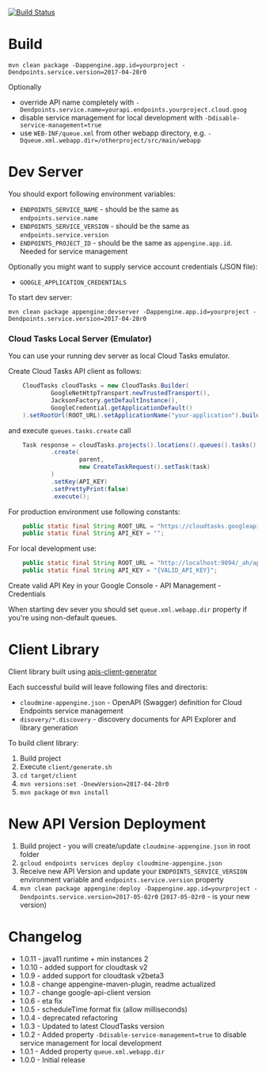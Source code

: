 [![Build Status](https://jenkins.cloudaware.com/buildStatus/icon?style=plastic&job=cloudmine-appengine%20deploy)](https://jenkins.cloudaware.com/job/cloudmine-appengine%20deploy)

# Build

`mvn clean package -Dappengine.app.id=yourproject -Dendpoints.service.version=2017-04-28r0`

Optionally 

* override API name completely with `-Dendpoints.service.name=yourapi.endpoints.yourproject.cloud.goog`
* disable service management for local development with `-Ddisable-service-management=true`
* use `WEB-INF/queue.xml` from other webapp directory, e.g. `-Dqueue.xml.webapp.dir=/otherproject/src/main/webapp`

# Dev Server

You should export following environment variables:
 
* `ENDPOINTS_SERVICE_NAME` - should be the same as `endpoints.service.name`
* `ENDPOINTS_SERVICE_VERSION` - should be the same as `endpoints.service.version`
* `ENDPOINTS_PROJECT_ID` - should be the same as `appengine.app.id`. Needed for service management

Optionally you might want to supply service account credentials (JSON file):

* `GOOGLE_APPLICATION_CREDENTIALS`

To start dev server:

`mvn clean package appengine:devserver -Dappengine.app.id=yourproject -Dendpoints.service.version=2017-04-28r0`

### Cloud Tasks Local Server (Emulator)

You can use your running dev server as local Cloud Tasks emulator.

Create Cloud Tasks API client as follows:

```java
    CloudTasks cloudTasks = new CloudTasks.Builder(
            GoogleNetHttpTransport.newTrustedTransport(),
            JacksonFactory.getDefaultInstance(),
            GoogleCredential.getApplicationDefault()
    ).setRootUrl(ROOT_URL).setApplicationName("your-application").build();
```
and execute `queues.tasks.create` call
```java
    Task response = cloudTasks.projects().locations().queues().tasks()
            .create(
                    parent,
                    new CreateTaskRequest().setTask(task)
            )
            .setKey(API_KEY)
            .setPrettyPrint(false)
            .execute();
```
For production environment use following constants:
```java
    public static final String ROOT_URL = "https://cloudtasks.googleapis.com/";
    public static final String API_KEY = "";
```
For local development use:
```java
    public static final String ROOT_URL = "http://localhost:9094/_ah/api/cloudtasks/";
    public static final String API_KEY = "{VALID_API_KEY}";
```
Create valid API Key in your Google Console - API Management - Credentials

When starting dev sever you should set `queue.xml.webapp.dir` property if you're using non-default queues. 

# Client Library

Client library built using [apis-client-generator](https://github.com/google/apis-client-generator)
 
Each successful build will leave following files and directoris:

* `cloudmine-appengine.json` - OpenAPI (Swagger) definition for Cloud Endpoints service management
* `disovery/*.discovery` - discovery documents for API Explorer and library generation

To build client library:

1. Build project
2. Execute `client/generate.sh`
3. `cd target/client`
4. `mvn versions:set -DnewVersion=2017-04-28r0`
5. `mvn package` or `mvn install`

# New API Version Deployment

1. Build project - you will create/update `cloudmine-appengine.json` in root folder 
2. `gcloud endpoints services deploy cloudmine-appengine.json`
3. Receive new API Version and update your `ENDPOINTS_SERVICE_VERSION` environment variable and `endpoints.service.version` property
4. `mvn clean package appengine:deploy -Dappengine.app.id=yourproject -Dendpoints.service.version=2017-05-02r0` (`2017-05-02r0` - is your new version)

# Changelog

* 1.0.11 - java11 runtime + min instances 2
* 1.0.10 - added support for cloudtask v2
* 1.0.9 - added support for cloudtask v2beta3
* 1.0.8 - change appengine-maven-plugin, readme actualized
* 1.0.7 - change google-api-client version
* 1.0.6 - eta fix
* 1.0.5 - scheduleTime format fix (allow milliseconds)
* 1.0.4 - deprecated refactoring
* 1.0.3 - Updated to latest CloudTasks version
* 1.0.2 - Added property `-Ddisable-service-management=true` to disable service management for local development
* 1.0.1 - Added property `queue.xml.webapp.dir`
* 1.0.0 - Initial release